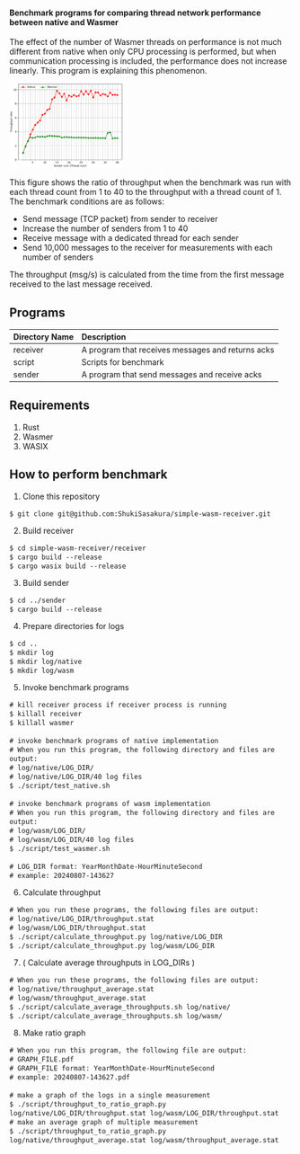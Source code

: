 #### Benchmark programs for comparing thread network performance between native and Wasmer
The effect of the number of Wasmer threads on performance is not much different from native when only CPU processing is performed, but when communication processing is included, the performance does not increase linearly.
This program is explaining this phenomenon.

<img src="https://github.com/ShukiSasakura/simple-wasm-receiver/blob/main/image/throughput-ratio.png" width="40%">

This figure shows the ratio of throughput when the benchmark was run with each thread count from 1 to 40 to the throughput with a thread count of 1.
The benchmark conditions are as follows:
+ Send message (TCP packet) from sender to receiver
+ Increase the number of senders from 1 to 40
+ Receive message with a dedicated thread for each sender
+ Send 10,000 messages to the receiver for measurements with each number of senders

The throughput (msg/s) is calculated from the time from the first message received to the last message received.

## Programs
| Directory Name | Description |
|:---------------|:------------|
| receiver       | A program that receives messages and returns acks |
| script         | Scripts for benchmark |
| sender         | A program that send messages and receive acks |

## Requirements
1. Rust
2. Wasmer
3. WASIX

## How to perform benchmark
1. Clone this repository
```
$ git clone git@github.com:ShukiSasakura/simple-wasm-receiver.git
```
2. Build receiver
```
$ cd simple-wasm-receiver/receiver
$ cargo build --release
$ cargo wasix build --release
```
3. Build sender
```
$ cd ../sender
$ cargo build --release
```
4. Prepare directories for logs
```
$ cd ..
$ mkdir log
$ mkdir log/native
$ mkdir log/wasm
```
5. Invoke benchmark programs
```
# kill receiver process if receiver process is running
$ killall receiver
$ killall wasmer

# invoke benchmark programs of native implementation
# When you run this program, the following directory and files are output:
# log/native/LOG_DIR/
# log/native/LOG_DIR/40 log files
$ ./script/test_native.sh

# invoke benchmark programs of wasm implementation
# When you run this program, the following directory and files are output:
# log/wasm/LOG_DIR/
# log/wasm/LOG_DIR/40 log files
$ ./script/test_wasmer.sh

# LOG_DIR format: YearMonthDate-HourMinuteSecond
# example: 20240807-143627
```
6. Calculate throughput
```
# When you run these programs, the following files are output:
# log/native/LOG_DIR/throughput.stat
# log/wasm/LOG_DIR/throughput.stat
$ ./script/calculate_throughput.py log/native/LOG_DIR
$ ./script/calculate_throughput.py log/wasm/LOG_DIR
```
7. ( Calculate average throughputs in LOG_DIRs )
```
# When you run these programs, the following files are output:
# log/native/throughput_average.stat
# log/wasm/throughput_average.stat
$ ./script/calculate_average_throughputs.sh log/native/
$ ./script/calculate_average_throughputs.sh log/wasm/
```
8. Make ratio graph
```
# When you run this program, the following file are output:
# GRAPH_FILE.pdf
# GRAPH_FILE format: YearMonthDate-HourMinuteSecond
# example: 20240807-143627.pdf

# make a graph of the logs in a single measurement
$ ./script/throughput_to_ratio_graph.py log/native/LOG_DIR/throughput.stat log/wasm/LOG_DIR/throughput.stat
# make an average graph of multiple measurement
$ ./script/throughput_to_ratio_graph.py log/native/throughput_average.stat log/wasm/throughput_average.stat
```
